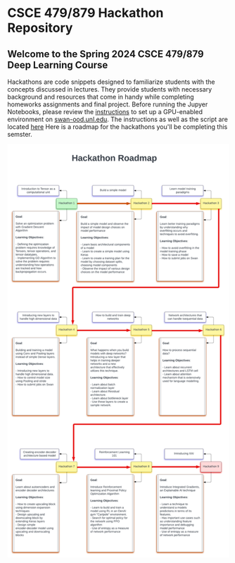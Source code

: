 # CSCE 479/879 Hackathon Repository 

## Welcome to the Spring 2024 CSCE 479/879 Deep Learning Course


Hackathons are code snippets designed to familiarize students with the concepts discussed in lectures. They provide students with necessary background and resources that come in handy while completing homeworks assignments and final project.
Before running the Jupyer Notebooks, please review the [instructions](https://github.com/sscott-cse/Intro-Deep-Learning-Notebooks/blob/master/2024S_hackathons/setup/479_879_start_here.pdf) to set up a GPU-enabled environment on [swan-ood.unl.edu](https://swan-ood.unl.edu/). The instructions as well as the script are located [here](https://github.com/sscott-cse/Intro-Deep-Learning-Notebooks/tree/master/2024S_hackathons/setup)
Here is a roadmap for the hackathons you'll be completing this semster.

![course-roadmap.png](https://github.com/sscott-cse/Intro-Deep-Learning-Notebooks/blob/master/2024S_hackathons/course-images/hackathon-roadmap.png)
